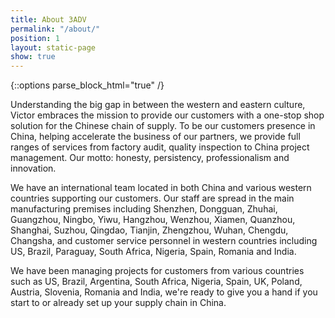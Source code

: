 ```yaml
---
title: About 3ADV
permalink: "/about/"
position: 1
layout: static-page
show: true
---
```


{::options parse_block_html="true" /}
<div class="col-lg-9">
Understanding the big gap in between the western and eastern culture, Victor
embraces the mission to provide our customers with a one-stop shop solution for
the Chinese chain of supply. To be our customers presence in China, helping
accelerate the business of our partners, we provide full ranges of services from
factory audit, quality inspection to China project management. Our motto:
honesty, persistency, professionalism and innovation.

We have an international team located in both China and various western
countries supporting our customers. Our staff are spread in the main
manufacturing premises including Shenzhen, Dongguan, Zhuhai, Guangzhou, Ningbo,
Yiwu, Hangzhou, Wenzhou, Xiamen, Quanzhou, Shanghai, Suzhou, Qingdao, Tianjin,
Zhengzhou, Wuhan, Chengdu, Changsha, and customer service personnel in western
countries including US, Brazil, Paraguay, South Africa, Nigeria, Spain, Romania
and India.

We have been managing projects for customers from various countries such as US,
Brazil, Argentina, South Africa, Nigeria, Spain, UK, Poland, Austria, Slovenia,
Romania and India, we're ready to give you a hand if you start to or already set
up your supply chain in China.
</div>
